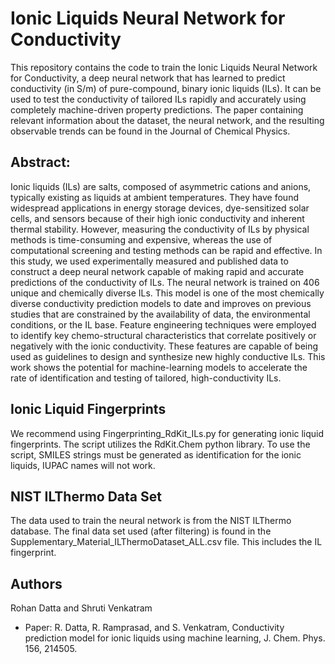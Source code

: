 # Ionic Liquids Neural Network for Conductivity


This repository contains the code to train the Ionic Liquids Neural Network for Conductivity, a deep neural network that has learned to predict conductivity (in S/m) of pure-compound, binary ionic liquids (ILs). It can be used to test the conductivity of tailored ILs rapidly and accurately using completely machine-driven property predictions. The paper containing relevant information about the dataset, the neural network, and the resulting observable trends can be found in the Journal of Chemical Physics.   

## Abstract: 
Ionic liquids (ILs) are salts, composed of asymmetric cations and anions, typically existing as liquids at ambient temperatures. They have found widespread applications in energy storage devices, dye-sensitized solar cells, and sensors because of their high ionic conductivity and inherent thermal stability. However, measuring the conductivity of ILs by physical methods is time-consuming and expensive, whereas the use of computational screening and testing methods can be rapid and effective. In this study, we used experimentally measured and published data to construct a deep neural network capable of making rapid and accurate predictions of the conductivity of ILs. The neural network is trained on 406 unique and chemically diverse ILs. This model is one of the most chemically diverse conductivity prediction models to date and improves on previous studies that are constrained by the availability of data, the environmental conditions, or the IL base. Feature engineering techniques were employed to identify key chemo-structural characteristics that correlate positively or negatively with the ionic conductivity. These features are capable of being used as guidelines to design and synthesize new highly conductive ILs. This work shows the potential for machine-learning models to accelerate the rate of identification and testing of tailored, high-conductivity ILs.

## Ionic Liquid Fingerprints

We recommend using Fingerprinting_RdKit_ILs.py for generating ionic liquid fingerprints. The script utilizes the RdKit.Chem python library.  To use the script, SMILES strings must be generated as identification for the ionic liquids, IUPAC names will not work. 

## NIST ILThermo Data Set

The data used to train the neural network is from the NIST ILThermo database. The final data set used (after filtering) is found in the Supplementary_Material_ILThermoDataset_ALL.csv file. This includes the IL fingerprint.

## Authors

Rohan Datta and Shruti Venkatram

- Paper: R. Datta, R. Ramprasad, and S. Venkatram, Conductivity prediction model for ionic liquids using machine learning, J. Chem. Phys. 156, 214505.

